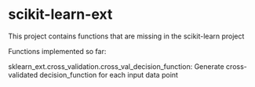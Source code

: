 # scikit-learn-ext

This project contains functions that are missing in the scikit-learn project

Functions implemented so far:

sklearn_ext.cross_validation.cross_val_decision_function: Generate cross-validated decision_function for each input data point
